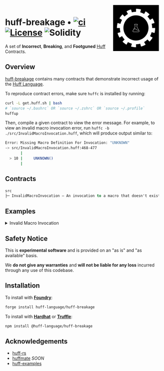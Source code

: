 <img align="right" width="150" height="150" top="100" src="./assets/breakage.png">

# huff-breakage • [![ci](https://github.com/huff-language/huff-breakage/actions/workflows/ci.yaml/badge.svg)](https://github.com/huff-language/huff-breakage/actions/workflows/ci.yaml) [![License](https://img.shields.io/badge/License-Apache_2.0-blue.svg)](https://opensource.org/licenses/Apache-2.0) ![Solidity](https://img.shields.io/badge/solidity-%3E%3D%200.8.13-lightgrey)

A set of **Incorrect**, **Breaking**, and **Footguned** [Huff](https://github.com/huff-language) Contracts.

## Overview

[huff-breakage](https://github.com/huff-language/huff-breakage) contains many contracts that demonstrate incorrect usage of the [Huff Language](https://huff.sh).

To reproduce contract errors, make sure `huffc` is installed by running:
```bash
curl -L get.huff.sh | bash
# `source ~/.bashrc` OR `source ~/.zshrc` OR `source ~/.profile`
huffup
```

Then, compile a given contract to view the error message. For example, to view an invalid macro invocation error, run `huffc -b ./src/InvalidMacroInvocation.huff`, which will produce output similar to:
```bash
Error: Missing Macro Definition For Invocation: "UNKNOWN"
-> src/InvalidMacroInvocation.huff:468-477
       |
  > 10 |     UNKNOWN()
       |
```


## Contracts

```ml
src
├─ InvalidMacroInvocation — An invocation to a macro that doesn't exist
```

## Examples

<details>
<summary>Invalid Macro Invocation</summary>

On line 10 of [InvalidMacroInvocation.huff](./src/InvalidMacroInvocation.huff), we invoke a macro called `UNKNOWN`, but it doesn't exist in either the `InvalidMacroInvocation` Huff contract or any of its imports (there are none in this simple example).

Thus, the compiler will generate an error message like so when compiling the contract:

<img src="./assets/invalidmacroinvocation.png">

</details>


## Safety Notice

This is **experimental software** and is provided on an "as is" and "as available" basis.

We **do not give any warranties** and **will not be liable for any loss** incurred through any use of this codebase.


## Installation

To install with [**Foundry**](https://github.com/foundry-rs/foundry):

```sh
forge install huff-language/huff-breakage
```

To install with [**Hardhat**](https://github.com/nomiclabs/hardhat) or [**Truffle**](https://github.com/trufflesuite/truffle):

```sh
npm install @huff-language/huff-breakage
```


## Acknowledgements

- [huff-rs](https://github.com/huff-language/huff-rs)
- [huffmate](https://github.com/huff-language) _SOON_
- [huff-examples](https://github.com/huff-language/huff-examples)
